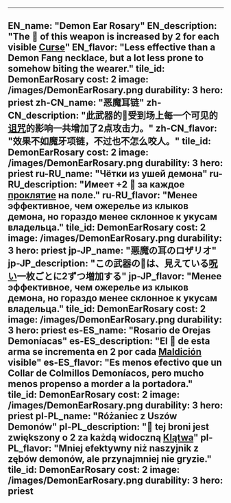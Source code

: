 ---

EN_name: "Demon Ear Rosary"
EN_description: "The 🔸 of this weapon is increased by 2 for each visible <u>Curse</u>"
EN_flavor: "Less effective than a Demon Fang necklace, but a lot less prone to somehow biting the wearer."
tile_id: DemonEarRosary
cost: 2
image: /images/DemonEarRosary.png
durability: 3
hero: priest
zh-CN_name: "恶魔耳链"
zh-CN_description: "此武器的🔸受到场上每一个可见的<u>诅咒</u>的影响一共增加了2点攻击力。"
zh-CN_flavor: "效果不如魔牙项链，不过也不怎么咬人。"
tile_id: DemonEarRosary
cost: 2
image: /images/DemonEarRosary.png
durability: 3
hero: priest
ru-RU_name: "Чётки из ушей демона"
ru-RU_description: "Имеет +2 🔸 за каждое <u>проклятие</u> на поле."
ru-RU_flavor: "Менее эффективное, чем ожерелье из клыков демона, но гораздо менее склонное к укусам владельца."
tile_id: DemonEarRosary
cost: 2
image: /images/DemonEarRosary.png
durability: 3
hero: priest
jp-JP_name: "悪魔の耳のロザリオ"
jp-JP_description: "この武器の🔸は、見えている<u>呪い</u>一枚ごとに2ずつ増加する"
jp-JP_flavor: "Менее эффективное, чем ожерелье из клыков демона, но гораздо менее склонное к укусам владельца."
tile_id: DemonEarRosary
cost: 2
image: /images/DemonEarRosary.png
durability: 3
hero: priest
es-ES_name: "Rosario de Orejas Demoníacas"
es-ES_description: "El 🔸 de esta arma se incrementa en 2 por cada <u>Maldición</u> visible"
es-ES_flavor: "Es menos efectivo que un Collar de Colmillos Demoníacos, pero mucho menos propenso a morder a la portadora."
tile_id: DemonEarRosary
cost: 2
image: /images/DemonEarRosary.png
durability: 3
hero: priest
pl-PL_name: "Różaniec z Uszów Demonów"
pl-PL_description: "🔸 tej broni jest zwiększony o 2 za każdą widoczną <u>Klątwa</u>"
pl-PL_flavor: "Mniej efektywny niż naszyjnik z zębów demonów, ale przynajmniej nie gryzie."
tile_id: DemonEarRosary
cost: 2
image: /images/DemonEarRosary.png
durability: 3
hero: priest
---